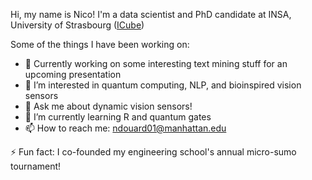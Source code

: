 Hi, my name is Nico! I'm a data scientist and PhD candidate at INSA, University of Strasbourg ([ICube](https://icube.unistra.fr/en/))

Some of the things I have been working on:

- 🔭 Currently working on some interesting text mining stuff for an upcoming presentation
- 👀 I’m interested in quantum computing, NLP, and bioinspired vision sensors
- 💬 Ask me about dynamic vision sensors!
- 🌱 I’m currently learning R and quantum gates
- 📫 How to reach me: ndouard01@manhattan.edu

⚡ Fun fact: I co-founded my engineering school's annual micro-sumo tournament! 
